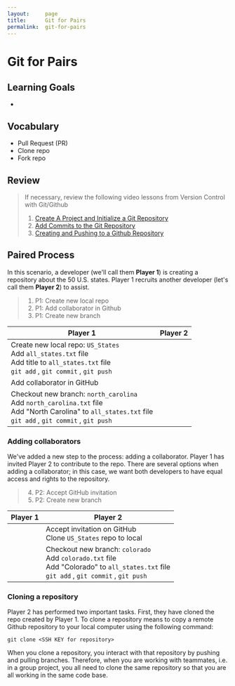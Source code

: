 ```yaml
---
layout:     page
title:      Git for Pairs
permalink:  git-for-pairs
---
```


# Git for Pairs

## Learning Goals
  * 

## Vocabulary
  * Pull Request (PR)
  * Clone repo
  * Fork repo

## Review
> If necessary, review the following video lessons from Version Control with Git/Github
  >1. [Create A Project and Initialize a Git Repository](https://www.loom.com/share/d3af392e059147a699ce6ac1af65d251)
  >1. [Add Commits to the Git Repository](https://www.loom.com/share/b7373e5aaad646c790965422719bb993)  
  >1. [Creating and Pushing to a Github Repository](https://www.loom.com/share/dba188a5f13e43059d9a84b630280c53)


## Paired Process
In this scenario, a developer (we'll call them **Player 1**) is creating a repository about the 50 U.S. states. Player 1 recruits another developer (let's call them **Player 2**) to assist.

> 1. P1: Create new local repo
> 1. P1: Add collaborator in Github
> 1. P1: Create new branch

| Player 1 | Player 2 |
| -------- | -------- |
| Create new local repo: `US_States`<br>Add `all_states.txt` file<br>Add title to `all_states.txt` file<br>`git add` , `git commit` , `git push` | |
| Add collaborator in GitHub | |
| Checkout new branch: `north_carolina`<br>Add `north_carolina.txt` file<br>Add "North Carolina" to `all_states.txt` file<br>`git add` , `git commit` , `git push`


### Adding collaborators

We've added a new step to the process: adding a collaborator. Player 1 has invited Player 2 to contribute to the repo. There are several options when adding a collaborator; in this case, we want both developers to have equal access and rights to the repository. 

> 4. P2: Accept GitHub invitation
> 1. P2: Create new branch

| Player 1 | Player 2 |
| -------- | -------- |
| | Accept invitation on GitHub<br>Clone `US_States` repo to local
| | Checkout new branch: `colorado`<br>Add `colorado.txt` file<br>Add "Colorado" to `all_states.txt` file<br>`git add` , `git commit` , `git push`

### Cloning a repository

Player 2 has performed two important tasks. First, they have cloned the repo created by Player 1. To clone a repository means to copy a remote Github repository to your local computer using the following command:

```
git clone <SSH KEY for repository>
```

When you clone a repository, you interact with that repository by pushing and pulling branches. Therefore, when you are working with teammates, i.e. in a group project, you all need to clone the same repository so that you are all working in the same code base.
